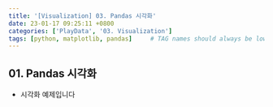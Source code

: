 ```yaml
---
title: '[Visualization] 03. Pandas 시각화'
date: 23-01-17 09:25:11 +0800
categories: ['PlayData', '03. Visualization']
tags: [python, matplotlib, pandas]     # TAG names should always be lowercase
---
```


## 01. Pandas 시각화
- 시각화 예제입니다